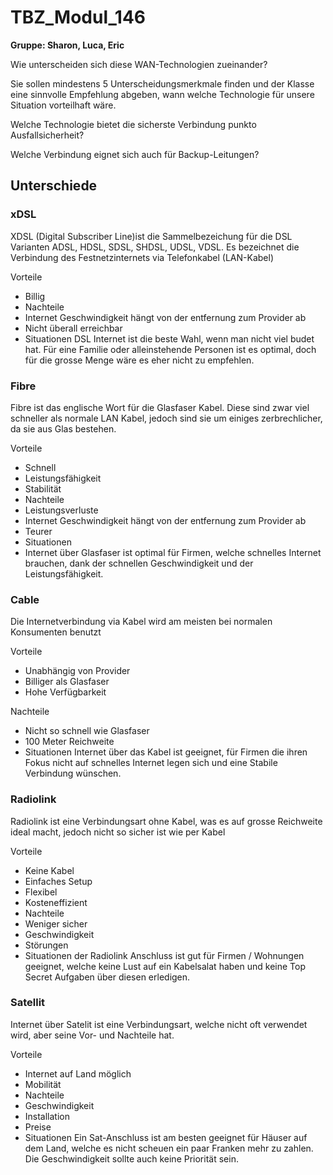 # TBZ_Modul_146
**Gruppe: Sharon, Luca, Eric**

Wie unterscheiden sich diese WAN-Technologien zueinander?

Sie sollen mindestens 5 Unterscheidungsmerkmale finden und der Klasse eine sinnvolle Empfehlung abgeben, wann welche Technologie für unsere Situation vorteilhaft wäre.

Welche Technologie bietet die sicherste Verbindung punkto Ausfallsicherheit?

Welche Verbindung eignet sich auch für Backup-Leitungen?

## Unterschiede ##
### xDSL ###
XDSL (Digital Subscriber Line)ist die Sammelbezeichung für die DSL Varianten ADSL, HDSL, SDSL, SHDSL, UDSL, VDSL. Es bezeichnet die Verbindung des Festnetzinternets via Telefonkabel (LAN-Kabel)

Vorteile
- Billig
- Nachteile
- Internet Geschwindigkeit hängt von der entfernung zum Provider ab
- Nicht überall erreichbar
- Situationen
DSL Internet ist die beste Wahl, wenn man nicht viel budet hat. Für eine Familie oder alleinstehende Personen ist es optimal, doch für die grosse Menge wäre es eher nicht zu empfehlen.

### Fibre ###
Fibre ist das englische Wort für die Glasfaser Kabel. Diese sind zwar viel schneller als normale LAN Kabel, jedoch sind sie um einiges zerbrechlicher, da sie aus Glas bestehen.

Vorteile
- Schnell
- Leistungsfähigkeit
- Stabilität
- Nachteile
- Leistungsverluste
- Internet Geschwindigkeit hängt von der entfernung zum Provider ab
- Teurer
- Situationen
- Internet über Glasfaser ist optimal für Firmen, welche schnelles Internet brauchen, dank der schnellen Geschwindigkeit und der Leistungsfähigkeit.

### Cable ###
Die Internetverbindung via Kabel wird am meisten bei normalen Konsumenten benutzt

Vorteile
- Unabhängig von Provider
- Billiger als Glasfaser
- Hohe Verfügbarkeit

Nachteile
- Nicht so schnell wie Glasfaser
- 100 Meter Reichweite
- Situationen
Internet über das Kabel ist geeignet, für Firmen die ihren Fokus nicht auf schnelles Internet legen sich und eine Stabile Verbindung wünschen.

### Radiolink ###
Radiolink ist eine Verbindungsart ohne Kabel, was es auf grosse Reichweite ideal macht, jedoch nicht so sicher ist wie per Kabel

Vorteile
- Keine Kabel
- Einfaches Setup
- Flexibel
- Kosteneffizient
- Nachteile
- Weniger sicher
- Geschwindigkeit
- Störungen
- Situationen
der Radiolink Anschluss ist gut für Firmen / Wohnungen geeignet, welche keine Lust auf ein Kabelsalat haben und keine Top Secret Aufgaben über diesen erledigen.

### Satellit ###
Internet über Satelit ist eine Verbindungsart, welche nicht oft verwendet wird, aber seine Vor- und Nachteile hat.

Vorteile
- Internet auf Land möglich
- Mobilität
- Nachteile
- Geschwindigkeit
- Installation
- Preise
- Situationen
Ein Sat-Anschluss ist am besten geeignet für Häuser auf dem Land, welche es nicht scheuen ein paar Franken mehr zu zahlen. Die Geschwindigkeit sollte auch keine Priorität sein.